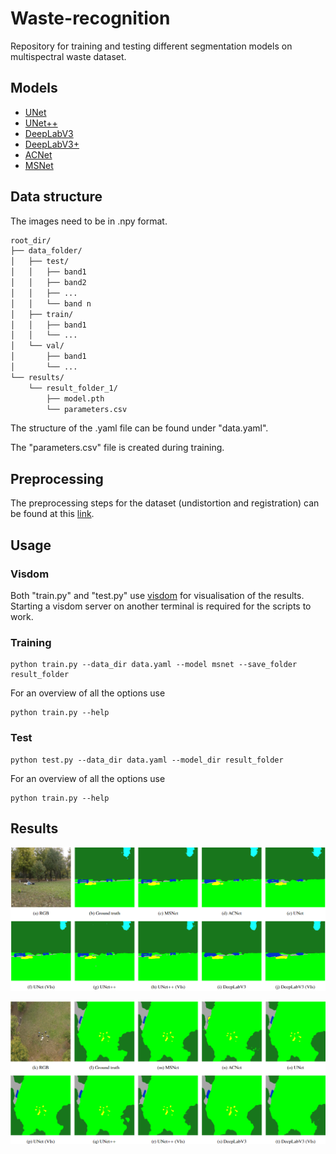 # Waste-recognition
Repository for training and testing different segmentation models on multispectral waste dataset.

## Models

- [UNet](https://link.springer.com/chapter/10.1007/978-3-319-24574-4_28)
- [UNet++](https://www.researchgate.net/publication/327749044_UNet_A_Nested_U-Net_Architecture_for_Medical_Image_Segmentation_4th_International_Workshop_DLMIA_2018_and_8th_International_Workshop_ML-CDS_2018_Held_in_Conjunction_with_MICCAI_2018_Granada_Spain_Sept)
- [DeepLabV3](https://arxiv.org/abs/1706.05587)
- [DeepLabV3+](https://arxiv.org/abs/1802.02611)
- [ACNet](https://arxiv.org/abs/1905.10089)
- [MSNet](https://www.tandfonline.com/doi/full/10.1080/15481603.2022.2101728)

## Data structure

The images need to be in .npy format.

```md
root_dir/
├── data_folder/
│   ├── test/
│   │   ├── band1
│   │   ├── band2
│   │   ├── ...
│   │   └── band n
│   ├── train/
│   │   ├── band1
│   │   └── ...
│   └── val/
│       ├── band1
│       └── ...
└── results/
    └── result_folder_1/
        ├── model.pth
        └── parameters.csv

```

The structure of the .yaml file can be found under "data.yaml".

The "parameters.csv" file is created during training.

## Preprocessing
The preprocessing steps for the dataset (undistortion and registration) can be found at this [link](https://github.com/FilippoLucchelli/DJI_Image_Processing).

## Usage

### Visdom
Both "train.py" and "test.py" use [visdom](https://github.com/fossasia/visdom) for visualisation of the results. Starting a visdom server on another terminal is required for the scripts to work.

### Training

```console
python train.py --data_dir data.yaml --model msnet --save_folder result_folder 

```
For an overview of all the options use
```console
python train.py --help
```

### Test

```console
python test.py --data_dir data.yaml --model_dir result_folder
```
For an overview of all the options use
```console
python train.py --help
```
## Results

![Example of segmentation from ground set](images\ex_ground.png)

![Example of segmentation from aerial set](images\ex_aer.png)